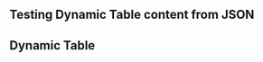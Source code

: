 ## Testing Dynamic Table content from JSON

## Dynamic Table

<div id="data-table"></div>

<script>

fetch('/table/data.json')
  .then(response => response.json())
  .then(data => {
    const table = generateTableFromJson(data);

    // Append the table to the container element
    const container = document.getElementById('data-table');
    container.appendChild(table);
  })
  .catch(error => {
    console.error('Error fetching the JSON file:', error);
  });
</script>
